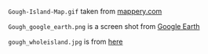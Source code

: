 
`Gough-Island-Map.gif` taken from [mappery.com](http://www.mappery.com/map-of/Gough-Island-Map)

`Gough_google_earth.png` is a screen shot from [Google Earth](http://www.google.com/earth/explore/products/desktop.html)

`gough_wholeisland.jpg` is from [here](http://farm4.static.flickr.com/3658/3508414918_de62f4bcf5_o.jpg)
